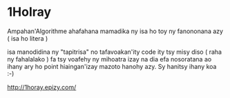 # 1HoIray
Ampahan'Algorithme ahafahana mamadika ny isa ho toy ny fanononana azy ( isa ho litera )

isa manodidina ny "tapitrisa" no tafavoakan'ity code ity tsy misy diso ( raha ny fahalalako ) fa tsy voafehy ny mihoatra izay na dia efa nosoratana ao ihany ary ho point hiaingan'izay mazoto hanohy azy. Sy hanitsy ihany koa :-)

http://1horay.epizy.com/
